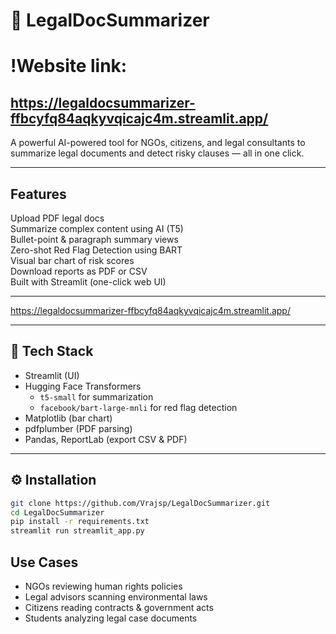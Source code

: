 # 🧠 LegalDocSummarizer

# !Website link: 
## https://legaldocsummarizer-ffbcyfq84aqkyvqicajc4m.streamlit.app/

A powerful AI-powered tool for NGOs, citizens, and legal consultants to summarize legal documents and detect risky clauses — all in one click.

---

## Features

 Upload PDF legal docs  
 Summarize complex content using AI (T5)  
 Bullet-point & paragraph summary views  
 Zero-shot Red Flag Detection using BART  
 Visual bar chart of risk scores  
 Download reports as PDF or CSV  
 Built with Streamlit (one-click web UI)

---

https://legaldocsummarizer-ffbcyfq84aqkyvqicajc4m.streamlit.app/

---

## 🧰 Tech Stack

- Streamlit (UI)
- Hugging Face Transformers
  - `t5-small` for summarization
  - `facebook/bart-large-mnli` for red flag detection
- Matplotlib (bar chart)
- pdfplumber (PDF parsing)
- Pandas, ReportLab (export CSV & PDF)

---

## ⚙️ Installation

```bash
git clone https://github.com/Vrajsp/LegalDocSummarizer.git
cd LegalDocSummarizer
pip install -r requirements.txt
streamlit run streamlit_app.py
```


## Use Cases

   - NGOs reviewing human rights policies
   - Legal advisors scanning environmental laws
   - Citizens reading contracts & government acts
   - Students analyzing legal case documents



